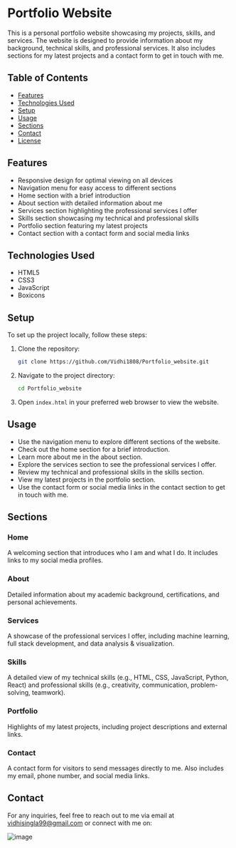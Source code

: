 # Portfolio Website

This is a personal portfolio website showcasing my projects, skills, and services. The website is designed to provide information about my background, technical skills, and professional services. It also includes sections for my latest projects and a contact form to get in touch with me.

## Table of Contents

- [Features](#features)
- [Technologies Used](#technologies-used)
- [Setup](#setup)
- [Usage](#usage)
- [Sections](#sections)
- [Contact](#contact)
- [License](#license)

## Features

- Responsive design for optimal viewing on all devices
- Navigation menu for easy access to different sections
- Home section with a brief introduction
- About section with detailed information about me
- Services section highlighting the professional services I offer
- Skills section showcasing my technical and professional skills
- Portfolio section featuring my latest projects
- Contact section with a contact form and social media links

## Technologies Used

- HTML5
- CSS3
- JavaScript
- Boxicons

## Setup

To set up the project locally, follow these steps:

1. Clone the repository:
    ```sh
    git clone https://github.com/Vidhi1808/Portfolio_website.git
    ```

2. Navigate to the project directory:
    ```sh
    cd Portfolio_website
    ```

3. Open `index.html` in your preferred web browser to view the website.

## Usage

- Use the navigation menu to explore different sections of the website.
- Check out the home section for a brief introduction.
- Learn more about me in the about section.
- Explore the services section to see the professional services I offer.
- Review my technical and professional skills in the skills section.
- View my latest projects in the portfolio section.
- Use the contact form or social media links in the contact section to get in touch with me.

## Sections

### Home

A welcoming section that introduces who I am and what I do. It includes links to my social media profiles.

### About

Detailed information about my academic background, certifications, and personal achievements.

### Services

A showcase of the professional services I offer, including machine learning, full stack development, and data analysis & visualization.

### Skills

A detailed view of my technical skills (e.g., HTML, CSS, JavaScript, Python, React) and professional skills (e.g., creativity, communication, problem-solving, teamwork).

### Portfolio

Highlights of my latest projects, including project descriptions and external links.

### Contact

A contact form for visitors to send messages directly to me. Also includes my email, phone number, and social media links.

## Contact

For any inquiries, feel free to reach out to me via email at [vidhisingla99@gmail.com](mailto:vidhisingla99@gmail.com) or connect with me on:

![image](https://github.com/user-attachments/assets/b5cc832f-f8ae-438e-aa09-f46a125b2e5b)


